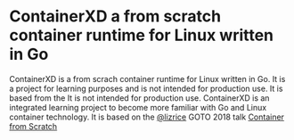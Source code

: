 # ContainerXD a from scratch container runtime for Linux written in Go
ContainerXD is a from scrach container runtime for Linux written in Go. It is a project for learning purposes and is not intended for production use. It is based from the 
It is not intended for production use.
ContainerXD is an integrated learning project to become more familiar with Go and Linux container technology.
It is based on the [@lizrice](https://github.com/lizrice) GOTO 2018 talk [Container from Scratch](https://youtu.be/8fi7uSYlOdc)
